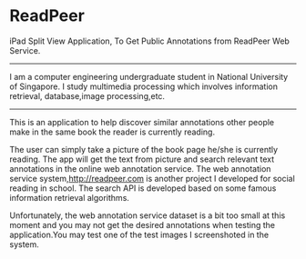 ReadPeer
========

iPad Split View Application, To Get Public Annotations from ReadPeer Web Service.

-------
I am a computer engineering undergraduate student in National University of Singapore. I study multimedia processing which involves information retrieval, database,image processing,etc.


-------
This is an application to help discover similar annotations other people make in the same book the reader is currently reading.

The user can simply take a picture of the book page he/she is currently reading. The app will get the text from picture and search relevant text annotations in the online web annotation service. The web annotation service system,http://readpeer.com is another project I developed for social reading in school. The search API is developed based on some famous information retrieval algorithms. 

Unfortunately, the web annotation service dataset is a bit too small at this moment and you may not get the desired annotations when testing the application.You may test one of the test images I screenshoted in the system.


